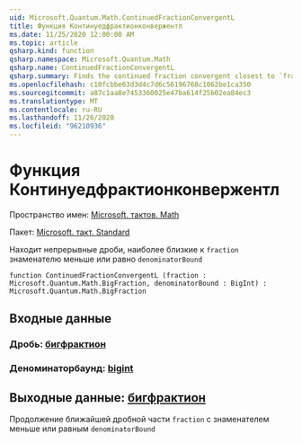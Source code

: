 ```yaml
---
uid: Microsoft.Quantum.Math.ContinuedFractionConvergentL
title: Функция Континуедфрактионконвержентл
ms.date: 11/25/2020 12:00:00 AM
ms.topic: article
qsharp.kind: function
qsharp.namespace: Microsoft.Quantum.Math
qsharp.name: ContinuedFractionConvergentL
qsharp.summary: Finds the continued fraction convergent closest to `fraction` with the denominator less or equal to `denominatorBound`
ms.openlocfilehash: c10fcbbe63d3d4c7d6c56196768c1062be1ca350
ms.sourcegitcommit: a87c1aa8e7453360025e47ba614f25b02ea84ec3
ms.translationtype: MT
ms.contentlocale: ru-RU
ms.lasthandoff: 11/26/2020
ms.locfileid: "96210936"
---
```

# <a name="continuedfractionconvergentl-function"></a>Функция Континуедфрактионконвержентл

Пространство имен: [Microsoft. тактов. Math](xref:Microsoft.Quantum.Math)

Пакет: [Microsoft. такт. Standard](https://nuget.org/packages/Microsoft.Quantum.Standard)


Находит непрерывные дроби, наиболее близкие к `fraction` знаменателю меньше или равно `denominatorBound`

```qsharp
function ContinuedFractionConvergentL (fraction : Microsoft.Quantum.Math.BigFraction, denominatorBound : BigInt) : Microsoft.Quantum.Math.BigFraction
```


## <a name="input"></a>Входные данные

### <a name="fraction--bigfraction"></a>Дробь: [бигфрактион](xref:Microsoft.Quantum.Math.BigFraction)




### <a name="denominatorbound--bigint"></a>Деноминаторбаунд: [bigint](xref:microsoft.quantum.lang-ref.bigint)





## <a name="output--bigfraction"></a>Выходные данные: [бигфрактион](xref:Microsoft.Quantum.Math.BigFraction)

Продолжение ближайшей дробной части `fraction` с знаменателем меньше или равным `denominatorBound`